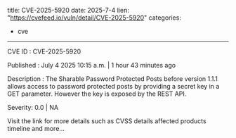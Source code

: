  
title: CVE-2025-5920
date: 2025-7-4
lien: "https://cvefeed.io/vuln/detail/CVE-2025-5920"
categories:
  - cve
---

CVE ID : CVE-2025-5920

Published :  July 4
2025
10:15 a.m. | 1 hour
43 minutes ago

Description : The Sharable Password Protected Posts before version 1.1.1 allows access to password protected posts by providing a secret key in a GET parameter. However
the key is exposed by the REST API.

Severity: 0.0 | NA

Visit the link for more details
such as CVSS details
affected products
timeline
and more...

